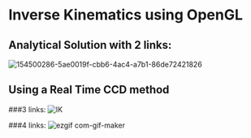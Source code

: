 # Inverse Kinematics using OpenGL
## Analytical Solution with 2 links:
![154500286-5ae0019f-cbb6-4ac4-a7b1-86de72421826](https://user-images.githubusercontent.com/57908067/154500417-7eb0327b-995e-4021-bff1-60dee8b99726.gif)

## Using a Real Time CCD method
###3 links:
![IK](https://user-images.githubusercontent.com/57908067/155179171-6168ac9a-9664-4789-8857-c800660f9cbd.gif)

###4 links:
![ezgif com-gif-maker](https://user-images.githubusercontent.com/57908067/155195420-a0ce35ad-7eb8-469d-97e7-133ea37f9799.gif)
